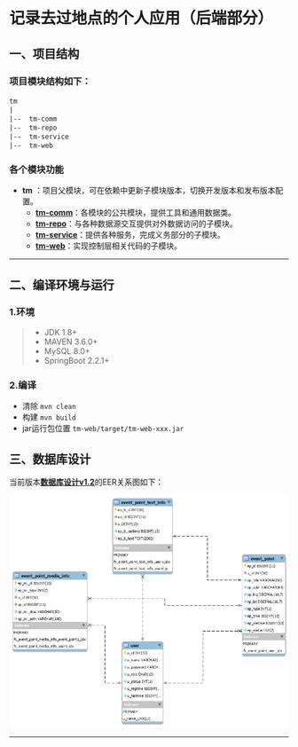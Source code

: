 # 记录去过地点的个人应用（后端部分）

## 一、项目结构


### 项目模块结构如下：

```
tm
|
|--  tm-comm
|--  tm-repo
|--  tm-service
|--  tm-web        
```

### 各个模块功能

* **tm** ：项目父模块，可在依赖中更新子模块版本，切换开发版本和发布版本配置。
    * [**tm-comm**](./tm-comm/README.md)：各模块的公共模块，提供工具和通用数据类。
    * [**tm-repo**](./tm-repo/README.md)：与各种数据源交互提供对外数据访问的子模块。
    * [**tm-service**](./tm-service/README.md)：提供各种服务，完成义务部分的子模块。
    * [**tm-web**](./tm-web/README.md)：实现控制层相关代码的子模块。
                 



---

## 二、编译环境与运行

### 1.环境

> - JDK 1.8+
> - MAVEN 3.6.0+
> - MySQL 8.0+
> - SpringBoot 2.2.1+

### 2.编译

- 清除 `mvn clean`
- 构建 `mvn build`
- jar运行包位置 `tm-web/target/tm-web-xxx.jar`

## 三、数据库设计

当前版本[**数据库设计v1.2**](./script/db_design_v1.2.sql)的EER关系图如下：<br/>

![EER关系图v1.2](picture/db_eer_v1.2.png)

---







